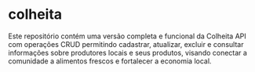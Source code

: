 # colheita
Este repositório contém uma versão completa e funcional da Colheita API com operações CRUD permitindo cadastrar, atualizar, excluir e consultar informações sobre produtores locais e seus produtos, visando conectar a comunidade a alimentos frescos e fortalecer a economia local.
